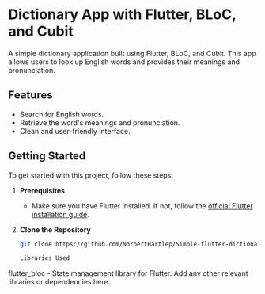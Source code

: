 # Dictionary App with Flutter, BLoC, and Cubit

A simple dictionary application built using Flutter, BLoC, and Cubit. This app allows users to look up English words and provides their meanings and pronunciation.

## Features

- Search for English words.
- Retrieve the word's meanings and pronunciation.
- Clean and user-friendly interface.

## Getting Started

To get started with this project, follow these steps:

1. **Prerequisites**
   - Make sure you have Flutter installed. If not, follow the [official Flutter installation guide](https://flutter.dev/docs/get-started/install).

2. **Clone the Repository**

   ```bash
   git clone https://github.com/NorbertHartlep/Simple-flutter-dictionary-app-with-bloc.git

   Libraries Used
flutter_bloc - State management library for Flutter.
Add any other relevant libraries or dependencies here.
